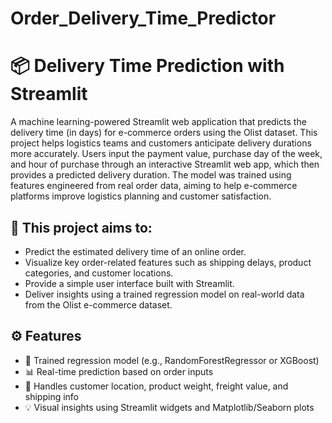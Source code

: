 # Order_Delivery_Time_Predictor
# 📦 Delivery Time Prediction with Streamlit

A machine learning-powered Streamlit web application that predicts the delivery time (in days) for e-commerce orders using the Olist dataset. This project helps logistics teams and customers anticipate delivery durations more accurately. Users input the payment value, purchase day of the week, and hour of purchase through an interactive Streamlit web app, which then provides a predicted delivery duration. The model was trained using features engineered from real order data, aiming to help e-commerce platforms improve logistics planning and customer satisfaction.

## 🎯 This project aims to:

- Predict the estimated delivery time of an online order.
- Visualize key order-related features such as shipping delays, product categories, and customer locations.
- Provide a simple user interface built with Streamlit.
- Deliver insights using a trained regression model on real-world data from the Olist e-commerce dataset.

## ⚙️ Features

- 🧠 Trained regression model (e.g., RandomForestRegressor or XGBoost)
- 📊 Real-time prediction based on order inputs
- 📍 Handles customer location, product weight, freight value, and shipping info
- 💡 Visual insights using Streamlit widgets and Matplotlib/Seaborn plots
